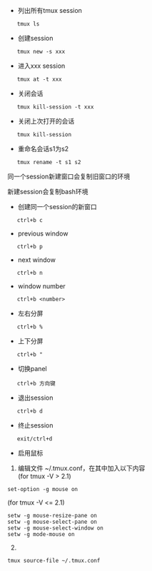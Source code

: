 * 列出所有tmux session
```shell
   tmux ls
```

* 创建session
```shell
   tmux new -s xxx            
```

* 进入xxx session
```shell
   tmux at -t xxx             
```

* 关闭会话
```shell
   tmux kill-session -t xxx   
```

* 关闭上次打开的会话
```shell
   tmux kill-session          
```

* 重命名会话s1为s2
```shell
   tmux rename -t s1 s2       
```


  同一个session新建窗口会复制旧窗口的环境
  
  新建session会复制bash环境


* 创建同一个session的新窗口
```shell
   ctrl+b c
```

* previous window
```shell
   ctrl+b p
```

* next window
```shell
   ctrl+b n        
```

* window number
```shell
   ctrl+b <number> 
```

* 左右分屏
```shell
   ctrl+b %        
```

* 上下分屏
```shell
   ctrl+b "        
```

* 切换panel
```shell
   ctrl+b 方向键    
```

* 退出session
```shell
   ctrl+b d        
```

* 终止session
```shell
   exit/ctrl+d     
```
* 启用鼠标
1. 编辑文件 ~/.tmux.conf，在其中加入以下内容 \
(for tmux -V > 2.1)
```shell
set-option -g mouse on
```
(for tmux -V <= 2.1)
```shell
setw -g mouse-resize-pane on
setw -g mouse-select-pane on
setw -g mouse-select-window on
setw -g mode-mouse on
```
2. 
```shell
tmux source-file ~/.tmux.conf
```
